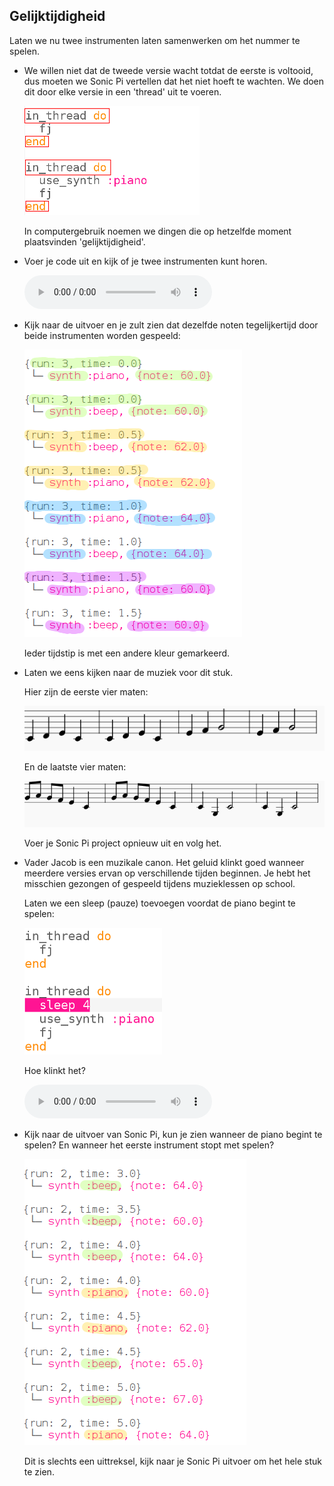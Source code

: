 ## Gelijktijdigheid

Laten we nu twee instrumenten laten samenwerken om het nummer te spelen.

+ We willen niet dat de tweede versie wacht totdat de eerste is voltooid, dus moeten we Sonic Pi vertellen dat het niet hoeft te wachten. We doen dit door elke versie in een 'thread' uit te voeren.
    
    ![schermafbeelding](images/round-thread.png)
    
    In computergebruik noemen we dingen die op hetzelfde moment plaatsvinden 'gelijktijdigheid'.

+ Voer je code uit en kijk of je twee instrumenten kunt horen.
    
    <div id="audio-preview" class="pdf-hidden">
      <audio controls preload> <source src="resources/frerejacques2.mp3" type="audio/mpeg"> Je browser ondersteunt het element <code>audio</code> niet. </audio>
    </div>
+ Kijk naar de uitvoer en je zult zien dat dezelfde noten tegelijkertijd door beide instrumenten worden gespeeld:
    
    ![schermafbeelding](images/round-conc-output.png)
    
    Ieder tijdstip is met een andere kleur gemarkeerd.

+ Laten we eens kijken naar de muziek voor dit stuk.
    
    Hier zijn de eerste vier maten:
    
    ![schermafbeelding](images/round-music1.png)
    
    En de laatste vier maten:
    
    ![schermafbeelding](images/round-music2.png)
    
    Voer je Sonic Pi project opnieuw uit en volg het.

+ Vader Jacob is een muzikale canon. Het geluid klinkt goed wanneer meerdere versies ervan op verschillende tijden beginnen. Je hebt het misschien gezongen of gespeeld tijdens muzieklessen op school.
    
    Laten we een sleep (pauze) toevoegen voordat de piano begint te spelen:
    
    ![schermafbeelding](images/round-sleep.png)
    
    Hoe klinkt het?
    
    <div id="audio-preview" class="pdf-hidden">
      <audio controls preload> <source src="resources/frerejacques3.mp3" type="audio/mpeg"> Je browser ondersteunt het element <code>audio</code> niet. </audio>
    </div>
+ Kijk naar de uitvoer van Sonic Pi, kun je zien wanneer de piano begint te spelen? En wanneer het eerste instrument stopt met spelen?
    
    ![schermafbeelding](images/round-conc-output2.png)
    
    Dit is slechts een uittreksel, kijk naar je Sonic Pi uitvoer om het hele stuk te zien.